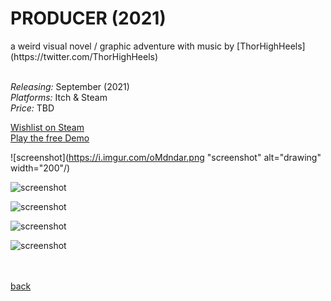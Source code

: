 <h1>PRODUCER (2021)</h1>
a weird visual novel / graphic adventure with music by [ThorHighHeels](https://twitter.com/ThorHighHeels)<br><br>

*Releasing:* September (2021)<br>
*Platforms:* Itch & Steam<br>
*Price:* TBD<br>

[Wishlist on Steam](https://store.steampowered.com/app/1667320/PRODUCER_2021/) <br>
[Play the free Demo](https://stuffedwombat.itch.io/producer-2021-demo)

![screenshot](https://i.imgur.com/oMdndar.png "screenshot" alt="drawing" width="200"/)

![screenshot](https://i.imgur.com/z4ePdMG.png "screenshot")

![screenshot](https://i.imgur.com/DvUQ62F.png "screenshot")

![screenshot](https://i.imgur.com/tf80sTW.png "screenshot")

![screenshot](https://i.imgur.com/5Zc6U8A.png "screenshot")

<br><br>
[back](index)
